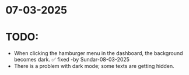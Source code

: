 # 07-03-2025

# TODO:
- When clicking the hamburger menu in the dashboard, the background becomes dark. ✅ fixed -by Sundar-08-03-2025
- There is a problem with dark mode; some texts are getting hidden.







